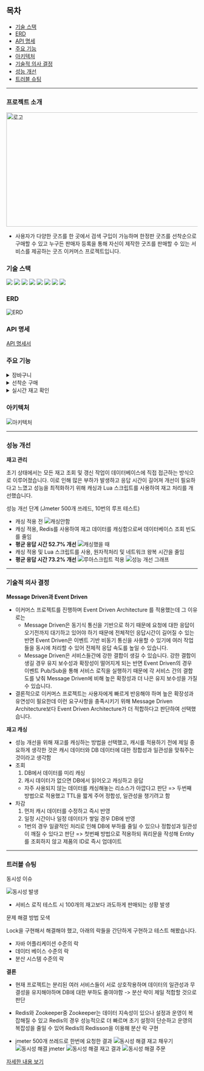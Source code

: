 <h2> 목차 </h2>

- [기술 스택](#기술-스택)
- [ERD](#ERD)
- [API 명세](#api-명세)
- [주요 기능](#주요-기능)
- [아키텍처](#아키텍처)
- [기술적 의사 결정](#기술적-의사-결정)
- [성능 개선](#성능-개선)
- [트러블 슈팅](#트러블-슈팅)

---

<h3> 프로젝트 소개  </h3>

<img alt="로고" src="resource/로고.png" width="700" height="300"/>

- 사용자가 다양한 굿즈를 한 곳에서 검색 구입이 가능하며 한정판 굿즈를 선착순으로 구매할 수 있고 누구든 판매자 등록을 통해 자신이 제작한 굿즈를 판매할 수 있는 서비스를 제공하는 굿즈 이커머스 프로젝트입니다.

<h3 id="기술-스택"> 기술 스택 </h3>
<div>
    <img src="https://img.shields.io/badge/java 17-%23ED8B00.svg?style=for-the-badge&logo=openjdk&logoColor=white">
    <img src="https://img.shields.io/badge/Spring Boot 3.3.1 -6DB33F?style=for-the-badge&logo=SpringBoot&logoColor=white">
    <img src="https://img.shields.io/badge/spring Data jpa-%236DB33F.svg?style=for-the-badge&logo=spring&logoColor=white">
    <img src="https://img.shields.io/badge/Apache %20Kafka 3.5-000?style=for-the-badge&logo=apachekafka">
    <img src="https://img.shields.io/badge/mysql 8.0 -4479A1.svg?style=for-the-badge&logo=mysql&logoColor=white">
    <img src="https://img.shields.io/badge/redis 7.2.4-%23DD0031.svg?style=for-the-badge&logo=redis&logoColor=white">
    <img src="https://img.shields.io/badge/docker 26.1.1-%230db7ed.svg?style=for-the-badge&logo=docker&logoColor=white">
    <img src="https://img.shields.io/badge/Gradle 8.8-02303A.svg?style=for-the-badge&logo=Gradle&logoColor=white">
</div>

<h3 id="ERD"> ERD </h3>

<img alt="ERD" src="resource/ERD.png"/>


<h3 id="api-명세"> API 명세 </h3>

[API 명세서](https://documenter.getpostman.com/view/11696446/2sA3kSo3FV)

<h3 id="주요-기능"> 주요 기능 </h3>

<details>
    <summary>장바구니</summary>
    <img alt="장바구니 시퀀스 다이어그램" src="resource/장바구니 시퀀스 다이어그램.png"/>

- 사용자가 원하는 제품을 장바구니에 담거나, 담은 물건을 수정 및 삭제할 수 있으며, 변경된 날로부터 7일 동안 유지됩니다.

</details>

<details> 
    <summary> 선착순 구매 </summary> 
    <img alt="주문 시퀀스 다이어그램" src="resource/주문 시퀀스 다이어그램.png"/>

- 특정 시간부터 주문할 수 있도록 구현했으며 이벤트 기반으로 진행되고 실패 시 보상 트랜잭션을 통해 자동으로 재고를 복구합니다.

</details>

<details> 
    <summary> 실시간 재고 확인 </summary>
    <img alt="실시간 재고 확인 시퀀스 다이어그램" src="resource/실시간 재고 확인 시퀀스 다이어그램.png"/>

- 제품 ID를 통해 서버와 SSE 통신을 설정해 사용자가 실시간으로 재고 상태를 모니터링할 수 있는 기능입니다.

</details>


<h3 id="아키텍처"> 아키텍처 </h3>

<img alt="아키텍처" src="resource/아키텍처.png"/>

---

<h3 id="성능-개선"> 성능 개선 </h3>

<b> 재고 관리 </b>

초기 상태에서는 모든 재고 조회 및 갱신 작업이 데이터베이스에 직접 접근하는 방식으로 이루어졌습니다. 
이로 인해 많은 부하가 발생하고 응답 시간이 길어져 개선이 필요하다고 느꼈고 
성능을 최적화하기 위해 캐싱과 Lua 스크립트를 사용하여 재고 처리를 개선했습니다.

성능 개선 단계 (Jmeter 500개 쓰레드, 10번의 루프 테스트)

- 캐싱 적용 전
  <img alt="캐싱안함" src="resource/캐싱안함.png"/>
- 캐싱 적용, Redis를 사용하여 재고 데이터를 캐싱함으로써 데이터베이스 조회 빈도를 줄임
- <b> 평균 응답 시간 52.7% 개선 </b>
  <img alt="캐싱했을 때" src="resource/캐싱했을 때.png"/>
- 캐싱 적용 및 Lua 스크립트를 사용, 원자적처리 및 네트워크 왕복 시간을 줄임
- <b> 평균 응답 시간 73.2% 개선 </b>
  <img alt="루아스크립트 적용" src="resource/루아스크립트 적용.png"/>
  <img alt="성능 개선 그래프" src="resource/성능 개선 그래프.png"/>

---

<h3 id="기술적-의사-결정"> 기술적 의사 결정 </h3>

<b> Message Driven과 Event Driven </b>

- 이커머스 프로젝트를 진행하며 Event Driven Architecture 를 적용했는데 그 이유로는
    - Message Driven은 동기식 통신을 기반으로 하기 때문에 요청에 대한 응답이 오기전까지 대기하고 있어야 하기 때문에 전체적인 응답시간이 길어질 수 있는 반면 Event Driven은 이벤트 기반
      비동기 통신을 사용할 수 있기에 여러 작업들을 동시에 처리할 수 있어 전체적 응답 속도를 높일 수 있습니다.
    - Message Driven은 서비스들간에 강한 결합이 생길 수 있습니다. 강한 결합이 생길 경우 유지 보수성과 확장성이 떨어지게 되는 반면 Event Driven의 경우 이벤트 Pub/Sub을 통해 서비스
      로직을 실행하기 때문에 각 서비스 간의 결합도를 낮춰 Message Driven에 비해 높은 확장성과 더 나은 유지 보수성을 가질 수 있습니다.
- 결론적으로 이커머스 프로젝트는 사용자에게 빠르게 반응해야 하며 높은 확장성과 유연성이 필요한데 이런 요구사항을 충족시키기 위해 Message Driven Architecture보다 Event Driven
  Architecture가 더 적합하다고 판단하여 선택했습니다.

<b> 재고 캐싱 </b>

- 성능 개선을 위해 재고를 캐싱하는 방법을 선택했고, 캐시를 적용하기 전에 제일 중요하게 생각한 것은 캐시 데이터와 DB 데이터에 대한 정합성과 일관성을 맞춰주는 것이라고 생각함   
- 조회
  1. DB에서 데이터를 미리 캐싱
  2. 캐시 데이터가 없으면 DB에서 읽어오고 캐싱하고 응답
  - 자주 사용되지 않는 데이터를 캐싱해놓는 리소스가 아깝다고 판단 => 두번째 방법으로 적용했고 TTL을 짧게 주어 정합성, 일관성을 챙기려고 함
- 차감
  1. 먼저 캐시 데이터를 수정하고 즉시 반영
  2. 일정 시간이나 일정 데이터가 쌓일 경우 DB에 반영
  - 1번의 경우 일괄적인 처리로 인해 DB에 부하를 줄일 수 있으나 정합성과 일관성이 깨질 수 있다고 판단 => 첫번째 방법으로 적용하되 쿼리문을 작성해 Entity를 조회하지 않고 제품의 ID로 즉시 업데이트

---

<h3 id="트러블-슈팅"> 트러블 슈팅 </h3>

동시성 이슈

<img alt="동시성 발생" src="resource/동시성 발생.png"/>

- 서비스 로직 테스트 시 100개의 재고보다 과도하게 판매되는 상황 발생

문제 해결 방법 모색

Lock을 구현해서 해결해야 했고, 아래의 락들을 간단하게 구현하고 테스트 해봤습니다.

- 자바 어플리케이션 수준의 락
- 데이터 베이스 수준의 락
- 분산 시스템 수준의 락

<b> 결론 </b>

- 현재 프로젝트는 분리된 여러 서비스들이 서로 상호작용하며 데이터의 일관성과 무결성을 유지해야하며 DB에 대한 부하도 줄여야함 -> 분산 락이 제일 적합할 것으로 판단
- Redis와 Zookeeper중 Zookeeper는 데이터 지속성이 있으나 설정과 운영이 복잡해질 수 있고 Redis의 경우 성능적으로 더 빠르며 초기 설정이 단순하고 운영의 복잡성을 줄일 수 있어  Redis의 Redisson을 이용해 분산 락 구현

- jmeter 500개 쓰레드로 한번에 요청한 결과
  <img alt="동시성 해결 재고 채우기" src="resource/동시성 해결 재고 채우기.png"/>
  <img alt="동시성 해결 jmeter" src="resource/동시성 해결 jmeter.png"/>
  <img alt="동시성 해결 재고 결과" src="resource/동시성 해결 재고 결과.png"/>
  <img alt="동시성 해결 주문" src="resource/동시성 해결 주문.png"/>

[자세한 내용 보기](https://velog.io/@malslapq/%EB%AC%BC%EA%B1%B4%EC%9D%B4-%EC%97%86%EB%8A%94%EB%8D%B0-%ED%8C%94%EB%A0%A4%EB%B2%84%EB%A0%B8%EB%8B%A4...-%EB%8F%99%EC%8B%9C%EC%84%B1-%EC%9D%B4%EC%8A%88)
